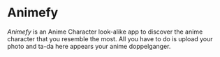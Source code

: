 # Animefy
*Animefy* is an Anime Character look-alike app to discover the anime character that you resemble the most. All you have to do is upload your photo and ta-da here appears your anime doppelganger.
